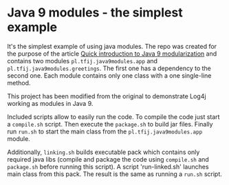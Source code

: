 Java 9 modules - the simplest example
======

It's the simplest example of using java modules.
The repo was created for the purpose of the article [Quick introduction to Java 9 modularization](http://chi.pl/2017/03/11/Quick-Introduction-to-Java9-Modularization.html)
and contains two modules `pl.tfij.java9modules.app` and `pl.tfij.java9modules.greetings`.
The first one has a dependency to the second one.
Each module contains only one class with a one single-line method.

This project has been modified from the original to demonstrate Log4j working as modules in Java 9.

Included scripts allow to easily run the code.
To compile the code just start a `compile.sh` script.
Then execute the `package.sh` to build jar files.
Finally run `run.sh` to start the main class from the `pl.tfij.java9modules.app` module.

Additionally, `linking.sh` builds executable pack which contains only required java libs
(compile and package the code using `compile.sh` and `package.sh` before running this script).
A script 'run-linked.sh' launches main class from this pack.
The result is the same as running a `run.sh` script.
